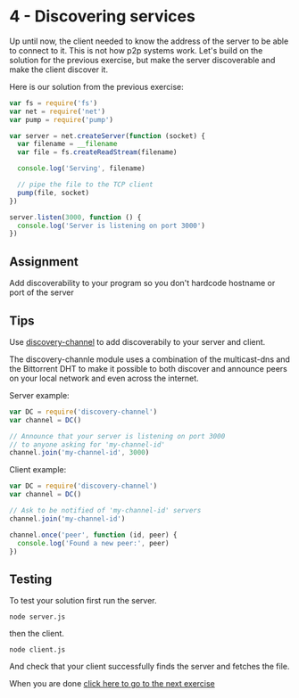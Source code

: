# 4 - Discovering services

Up until now, the client needed to know the address of the server to be able to connect
to it. This is not how p2p systems work. Let's build on the solution for the previous 
exercise, but make the server discoverable and make the client discover it.

Here is our solution from the previous exercise:

```js
var fs = require('fs')
var net = require('net')
var pump = require('pump')

var server = net.createServer(function (socket) {
  var filename = __filename
  var file = fs.createReadStream(filename)

  console.log('Serving', filename)

  // pipe the file to the TCP client
  pump(file, socket)
})

server.listen(3000, function () {
  console.log('Server is listening on port 3000')
})
```

## Assignment

Add discoverability to your program so you don't hardcode hostname or port of the server

## Tips

Use [discovery-channel](https://github.com/maxogden/discovery-channel) to add discoverabily to your server and client.

The discovery-channle module uses a combination of the multicast-dns and the Bittorrent DHT to make it possible to both discover and announce peers on your local network and even across the internet.

Server example:

```js
var DC = require('discovery-channel')
var channel = DC()

// Announce that your server is listening on port 3000
// to anyone asking for 'my-channel-id'
channel.join('my-channel-id', 3000)
```

Client example:

```js
var DC = require('discovery-channel')
var channel = DC()

// Ask to be notified of 'my-channel-id' servers
channel.join('my-channel-id')

channel.once('peer', function (id, peer) {
  console.log('Found a new peer:', peer)
})
```

## Testing

To test your solution first run the server.

```
node server.js
```

then the client.

```
node client.js
```

And check that your client successfully finds the server and fetches the file.

When you are done [click here to go to the next exercise](05.html)

